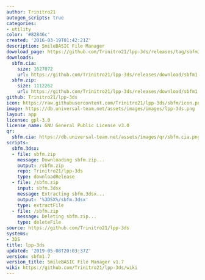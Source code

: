 ```yaml
---
author: Trinitro21
autogen_scripts: true
categories:
- utility
color: '#82846c'
created: '2016-03-19T01:42:21Z'
description: SmileBASIC File Manager
download_page: https://github.com/Trinitro21/lpp-3ds/releases/tag/sbfm1.7
downloads:
  sbfm.cia:
    size: 1627072
    url: https://github.com/Trinitro21/lpp-3ds/releases/download/sbfm1.7/sbfm.cia
  sbfm.zip:
    size: 1112262
    url: https://github.com/Trinitro21/lpp-3ds/releases/download/sbfm1.7/sbfm.zip
github: Trinitro21/lpp-3ds
icon: https://raw.githubusercontent.com/Trinitro21/lpp-3ds/sbfm/icon.png
image: https://db.universal-team.net/assets/images/images/lpp-3ds.png
layout: app
license: gpl-3.0
license_name: GNU General Public License v3.0
qr:
  sbfm.cia: https://db.universal-team.net/assets/images/qr/sbfm.cia.png
scripts:
  sbfm.3dsx:
  - file: sbfm.zip
    message: Downloading sbfm.zip...
    output: /sbfm.zip
    repo: Trinitro21/lpp-3ds
    type: downloadRelease
  - file: /sbfm.zip
    input: sbfm.3dsx
    message: Extracting sbfm.3dsx...
    output: '%3DSX%/sbfm.3dsx'
    type: extractFile
  - file: /sbfm.zip
    message: Deleting sbfm.zip...
    type: deleteFile
source: https://github.com/Trinitro21/lpp-3ds
systems:
- 3DS
title: lpp-3ds
updated: '2019-05-08T20:03:37Z'
version: sbfm1.7
version_title: SmileBASIC File Manager v1.7
wiki: https://github.com/Trinitro21/lpp-3ds/wiki
---
```

